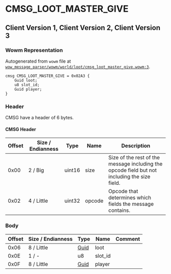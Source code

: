 # CMSG_LOOT_MASTER_GIVE

## Client Version 1, Client Version 2, Client Version 3

### Wowm Representation

Autogenerated from `wowm` file at [`wow_message_parser/wowm/world/loot/cmsg_loot_master_give.wowm:3`](https://github.com/gtker/wow_messages/tree/main/wow_message_parser/wowm/world/loot/cmsg_loot_master_give.wowm#L3).
```rust,ignore
cmsg CMSG_LOOT_MASTER_GIVE = 0x02A3 {
    Guid loot;
    u8 slot_id;
    Guid player;
}
```
### Header

CMSG have a header of 6 bytes.

#### CMSG Header

| Offset | Size / Endianness | Type   | Name   | Description |
| ------ | ----------------- | ------ | ------ | ----------- |
| 0x00   | 2 / Big           | uint16 | size   | Size of the rest of the message including the opcode field but not including the size field.|
| 0x02   | 4 / Little        | uint32 | opcode | Opcode that determines which fields the message contains.|

### Body

| Offset | Size / Endianness | Type | Name | Comment |
| ------ | ----------------- | ---- | ---- | ------- |
| 0x06 | 8 / Little | [Guid](../types/packed-guid.md) | loot |  |
| 0x0E | 1 / - | u8 | slot_id |  |
| 0x0F | 8 / Little | [Guid](../types/packed-guid.md) | player |  |

